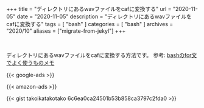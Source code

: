 +++
title =  "ディレクトリにあるwavファイルをcafに変換する"
url = "2020-11-05"
date = "2020-11-05"
description = "ディレクトリにあるwavファイルをcafに変換する"
tags = [
  "bash"
]
categories = [
  "bash"
]
archives = "2020/10"
aliases = ["migrate-from-jekyl"]
+++

<br>

ディレクトリにあるwavファイルをcafに変換する方法です。
参考: [bashのfor文でよく使うものメモ](https://daipresents.com/2008/bash_for_memo/)

<!-- Google Ads -->
{{< google-ads >}}

<!-- Amazon Ads -->
{{< amazon-ads >}}

{{< gist takoikatakotako 6c6ea0ca24501b53b858ca3797c2fda0 >}}
